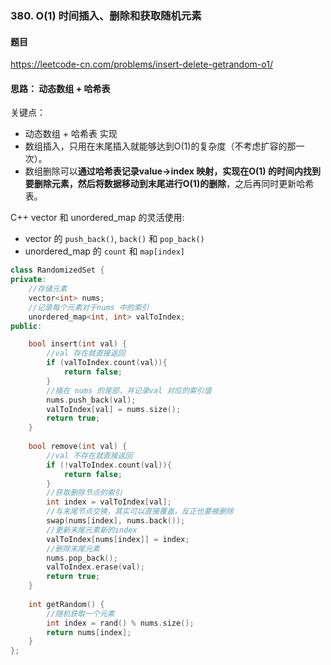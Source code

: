 ### 380. O(1) 时间插入、删除和获取随机元素

#### 题目

https://leetcode-cn.com/problems/insert-delete-getrandom-o1/

#### 思路： 动态数组 + 哈希表

关键点：

- 动态数组 + 哈希表 实现
- 数组插入，只用在末尾插入就能够达到O(1)的复杂度（不考虑扩容的那一次）。
- 数组删除可以**通过哈希表记录value->index 映射，实现在O(1) 的时间内找到要删除元素，然后将数据移动到末尾进行O(1)的删除**，之后再同时更新哈希表。

C++ vector 和 unordered_map 的灵活使用:
- vector 的 `push_back()`, `back()` 和 `pop_back()`
- unordered_map 的 `count` 和 `map[index]`

```cpp
class RandomizedSet {
private: 
    //存储元素
    vector<int> nums;
    //记录每个元素对于nums 中的索引
    unordered_map<int, int> valToIndex;
public:

    bool insert(int val) {
        //val 存在就直接返回
        if (valToIndex.count(val)){
            return false;
        }
        //插在 nums 的尾部，并记录val 对应的索引值
        nums.push_back(val);
        valToIndex[val] = nums.size();
        return true;
    }
    
    bool remove(int val) {
        //val 不存在就直接返回
        if (!valToIndex.count(val)){
            return false;
        }
        //获取删除节点的索引
        int index = valToIndex[val];
        //与末尾节点交换，其实可以直接覆盖，反正也要被删除
        swap(nums[index], nums.back());
        //更新末尾元素新的index
        valToIndex[nums[index]] = index;
        //删除末尾元素
        nums.pop_back();
        valToIndex.erase(val);
        return true;
    }
    
    int getRandom() {
        //随机获取一个元素
        int index = rand() % nums.size();
        return nums[index];
    }
};

```
